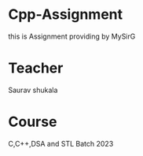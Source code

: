 # Cpp-Assignment
this is Assignment providing by MySirG

# Teacher
Saurav shukala

# Course
C,C++,DSA and STL Batch 2023